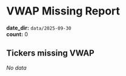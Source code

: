 # VWAP Missing Report
**date_dir:** `data/2025-09-30`  
**count:** 0  
## Tickers missing VWAP
_No data_
